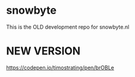 # snowbyte
This is the OLD development repo for snowbyte.nl

# NEW VERSION
https://codepen.io/timostrating/pen/brOBLe
